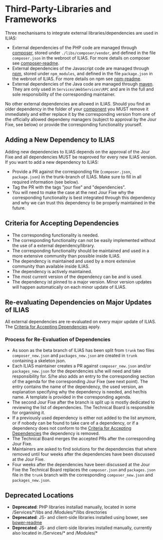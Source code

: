 # Third-Party-Libraries and Frameworks

Three mechanisams to integrate external libraries/dependencies are used in ILIAS:
* External dependencies of the PHP code are managed through [composer](https://getcomposer.org/),
stored under `./libs/composer/vendor`, and defined in the file `composer.json`
in the webroot of ILIAS. For more details on composer see [composer-readme](composer/README.md).
* External dependencies of the Javascript code are managed through [npm](https://www.npmjs.com/),
stored under `npm_modules`, and defined in the file `package.json` in the
webroot of ILIAS. For more details on npm see [npm-readme](../docs/development/js-libraries.md).
* External dependencies of the Java code are managed through [maven](https://maven.apache.org).
They are only used in `Services\WebServices\RPC` and are in the full and sole
responsibility of the corresponding maintainer.


No other external dependencies are allowed in ILIAS. Should you find an older
dependency in the folder of your [component](https://github.com/ILIAS-eLearning/ILIAS/blob/trunk/docs/development/components-and-directories.md)
you MUST remove it immediately and either replace it by the corresponding version
from one of the officially allowed dependeny managers (subject to approval by
the Jour Fixe, see below) or provide the corresponding functionality yourself.

## Adding a New Dependency to ILIAS
Adding new dependencies to ILIAS depends on the approval of the Jour Fixe and
all dependencies MUST be reaproved for every new ILIAS version.
If you want to add a new dependency to ILIAS:
* Provide a PR against the corresponding file (`composer.json`, `package.json`) in
the trunk-branch of ILIAS. Make sure to fill in all required information (see below).
* Tag the PR with the tags "jour fixe" and "dependencies".
* You will need to make the case at the next Jour Fixe why the corresponding
functionality is best integrated through this dependency and why we can trust
this dependency to be properly maintained in the future.

## Criteria for Accepting Dependencies
* The corresponding functionality is needed.
* The corresponding functionality can not be easily implemented without the
use of a external dependency/library.
* The corresponding functionality should be maintained and used in a more
extensive community than possible inside ILIAS.
* The dependency is maintained and used by a more extensive community than
available inside ILIAS.
* The dependency is actively maintained.
* The most current version of the dependency can be and is used.
* The dependency ist pinned to a major version. Minor version updates will happen
automatically on each minor update of ILIAS.

## Re-evaluating Dependencies on Major Updates of ILIAS
All external dependencies are re-evaluated on every major update of ILIAS. The
[Criteria for Accepting Dependencies](#criteria-for-accepting-dependencies) apply.

### Process for Re-Evaluation of Dependencies
* As soon as the beta branch of ILIAS has been split from `trunk` two files
`composer_new.json` and `packages_new.json` are created in `trunk` containing a
skeleton json.
* Each ILIAS maintainer creates a PR against `composer_new.json` and/or
`packages_new.json` for the dependencies s/he will need and take responsibility
for. S/he also adds an entry to the corresponding section of the agenda for the
corresponding Jour Fixe (see next point). The entry contains the name of the
dependency, the used version, an explanation specifying why the dependency is
needed, and her/his name. A template is provided in the corresponding agenda.
* The second Jour Fixe after the branch is split up is mostly dedicated to
reviewing the list of dependencies. The Technical Board is responsible for
organising it.
* If a previously used dependency is either not added to the list anymore, or if
nobody can be found to take care of a dependency, or if a dependency does not
conform to the [Criteria for Accepting Dependencies](#criteria-for-accepting-dependencies)
the dependency is removed.
* The Technical Board merges the accepted PRs after the corresponding Jour Fixe.
* Maintainers are asked to find solutions for the dependencies that where removed
until four weeks after the dependencies have been discussed at the Jour Fixe.
* Four weeks after the dependencies have been discussed at the Jour Fixe the
Technical Board replaces the `composer.json` and `packages.json` file in the
`trunk` branch with the corresponding `composer_new.json` and `packages_new.json`.

## Deprecated Locations

- **Deprecated**: PHP libraries installad manually, located in some /Services/\*/libs and /Modules/\*/libs directories
- **Deprecated**: JS- and client-side libraries installed using bower, see [bower-readme](bower/README.md)
- **Deprecated**: JS- and client-side libraries installed manually, currently also located in /Services\/* and /Modules\/*

